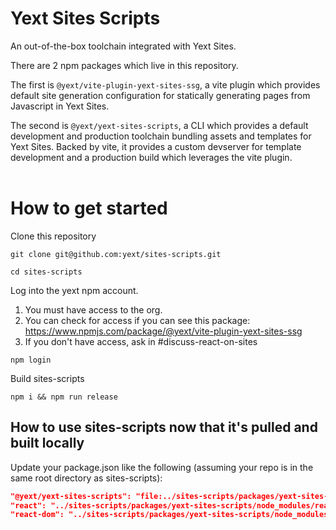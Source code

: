 # Yext Sites Scripts

An out-of-the-box toolchain integrated with Yext Sites.

There are 2 npm packages which live in this repository.

The first is `@yext/vite-plugin-yext-sites-ssg`, a vite plugin which provides default site generation configuration for statically generating pages from Javascript in Yext Sites.

The second is `@yext/yext-sites-scripts`, a CLI which provides a default development and production toolchain bundling assets and templates for Yext Sites.
Backed by vite, it provides a custom devserver for template development and a production build which leverages the vite plugin.
<br><br>

# How to get started

Clone this repository

`git clone git@github.com:yext/sites-scripts.git`

`cd sites-scripts`

Log into the yext npm account.

1. You must have access to the org.
1. You can check for access if you can see this package: https://www.npmjs.com/package/@yext/vite-plugin-yext-sites-ssg
1. If you don't have access, ask in #discuss-react-on-sites

`npm login`

Build sites-scripts

`npm i && npm run release`

## How to use sites-scripts now that it's pulled and built locally

Update your package.json like the following (assuming your repo is in the same root directory as sites-scripts):

```json
"@yext/yext-sites-scripts": "file:../sites-scripts/packages/yext-sites-scripts",
"react": "../sites-scripts/packages/yext-sites-scripts/node_modules/react",
"react-dom": "../sites-scripts/packages/yext-sites-scripts/node_modules/react-dom",
```
